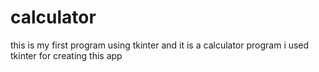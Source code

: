 # calculator


this is my first program using tkinter 
and it is a calculator program 
i used tkinter for creating this app

